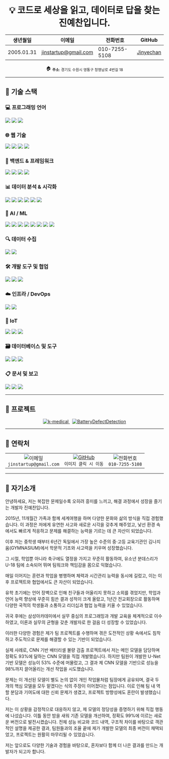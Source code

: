 # <div align="center">💡 코드로 세상을 읽고, 데이터로 답을 찾는 <strong>진예찬</strong>입니다.</div>

<div align="center">

| 생년월일 | 이메일 | 전화번호 | GitHub |
|----------|--------|----------|--------|
| 2005.01.31 | jinstartup@gmail.com | 010-7255-5108 | [Jinyechan](https://github.com/Jinyechan) |

🏠 <sub><strong>주소</strong>: 경기도 수원시 영통구 청명남로 4번길 18</sub>

</div>

---

## 🌿 기술 스택

### 💻 프로그래밍 언어
<p>
  <img src="https://img.shields.io/badge/Python-3776AB?style=flat&logo=python&logoColor=white"/>
  <img src="https://img.shields.io/badge/C-A8B9CC?style=flat&logo=C&logoColor=black"/>
  <img src="https://img.shields.io/badge/JavaScript-F7DF1E?style=flat&logo=JavaScript&logoColor=black"/>
</p>

### 🌐 웹 기술
<p>
  <img src="https://img.shields.io/badge/HTML5-E34F26?style=flat&logo=html5&logoColor=white"/>
  <img src="https://img.shields.io/badge/CSS3-1572B6?style=flat&logo=css3&logoColor=white"/>
  <img src="https://img.shields.io/badge/jQuery-0769AD?style=flat&logo=jquery&logoColor=white"/>
  <img src="https://img.shields.io/badge/Bootstrap-7952B3?style=flat&logo=bootstrap&logoColor=white"/>
</p>

### 🧩 백엔드 & 프레임워크
<p>
  <img src="https://img.shields.io/badge/Flask-000000?style=flat&logo=flask&logoColor=white"/>
  <img src="https://img.shields.io/badge/Gunicorn-2C5234?style=flat"/>
  <img src="https://img.shields.io/badge/JSP-007396?style=flat"/>
  <img src="https://img.shields.io/badge/MIT_App_Inventor-FF6F00?style=flat"/>
</p>

### 📊 데이터 분석 & 시각화
<p>
  <img src="https://img.shields.io/badge/Pandas-150458?style=flat&logo=pandas"/>
  <img src="https://img.shields.io/badge/NumPy-013243?style=flat&logo=numpy"/>
  <img src="https://img.shields.io/badge/Matplotlib-11557C?style=flat"/>
  <img src="https://img.shields.io/badge/Seaborn-4B8BBE?style=flat"/>
  <img src="https://img.shields.io/badge/R-276DC3?style=flat&logo=R&logoColor=white"/>
  <img src="https://img.shields.io/badge/RStudio-75AADB?style=flat"/>
</p>

### 🤖 AI / ML
<p>
  <img src="https://img.shields.io/badge/scikit--learn-F7931E?style=flat&logo=scikit-learn&logoColor=white"/>
  <img src="https://img.shields.io/badge/Keras-D00000?style=flat&logo=keras&logoColor=white"/>
  <img src="https://img.shields.io/badge/CNN-212121?style=flat"/>
  <img src="https://img.shields.io/badge/FNN-424242?style=flat"/>
  <img src="https://img.shields.io/badge/U--Net-4A90E2?style=flat"/>
  <img src="https://img.shields.io/badge/YOLO-000000?style=flat"/>
  <img src="https://img.shields.io/badge/OpenCV-5C3EE8?style=flat&logo=OpenCV&logoColor=white"/>
  <img src="https://img.shields.io/badge/Ollama_sLLM-9C27B0?style=flat"/>
</p>

### 🔍 데이터 수집
<p>
  <img src="https://img.shields.io/badge/Selenium-43B02A?style=flat&logo=selenium&logoColor=white"/>
  <img src="https://img.shields.io/badge/BeautifulSoup-4B8BBE?style=flat"/>
</p>

### 🛠️ 개발 도구 및 협업
<p>
  <img src="https://img.shields.io/badge/Git-F05032?style=flat&logo=git&logoColor=white"/>
  <img src="https://img.shields.io/badge/Docker-2496ED?style=flat&logo=docker&logoColor=white"/>
  <img src="https://img.shields.io/badge/CI%2FCD-0A0A0A?style=flat"/>
</p>

### ☁️ 인프라 / DevOps
<p>
  <img src="https://img.shields.io/badge/AWS-232F3E?style=flat&logo=amazonaws&logoColor=white"/>
  <img src="https://img.shields.io/badge/Linux-FCC624?style=flat&logo=linux&logoColor=black"/>
</p>

### 🔌 IoT
<p>
  <img src="https://img.shields.io/badge/Arduino-00979D?style=flat&logo=arduino&logoColor=white"/>
  <img src="https://img.shields.io/badge/Raspberry_Pi-A22846?style=flat&logo=raspberrypi&logoColor=white"/>
  <img src="https://img.shields.io/badge/ESP32--CAM-616161?style=flat"/>
</p>

### 🗃️ 데이터베이스 및 도구
<p>
  <img src="https://img.shields.io/badge/MySQL-4479A1?style=flat&logo=mysql&logoColor=white"/>
  <img src="https://img.shields.io/badge/Oracle_SQL-F80000?style=flat&logo=oracle&logoColor=white"/>
  <img src="https://img.shields.io/badge/DBeaver-372923?style=flat"/>
</p>

### 📋 문서 및 보고
<p>
  <img src="https://img.shields.io/badge/Excel-217346?style=flat&logo=microsoft-excel&logoColor=white"/>
  <img src="https://img.shields.io/badge/PowerPoint-B7472A?style=flat&logo=microsoft-powerpoint&logoColor=white"/>
  <img src="https://img.shields.io/badge/Word-2B579A?style=flat&logo=microsoft-word&logoColor=white"/>
</p>

---

## 🎋 프로젝트

<div align="center">
  <a href="https://github.com/Jinyechan/k-medical">
    <img src="https://img.shields.io/badge/k--medical-2E8B57?style=for-the-badge&logo=github&logoColor=white" alt="k-medical"/>
  </a>
  &nbsp;
  <a href="https://github.com/Jinyechan/BatteryDefectDetection/tree/main">
    <img src="https://img.shields.io/badge/Battery_Defect_Detection-2E8B57?style=for-the-badge&logo=github&logoColor=white" alt="BatteryDefectDetection"/>
  </a>
</div>

---

## 🌱 연락처

<div align="center">
  <table>
    <tr>
      <td align="center">
        <img src="https://img.shields.io/badge/Gmail-D14836?style=for-the-badge&logo=gmail&logoColor=white" alt="이메일"/>
        <br>
        <code>jinstartup@gmail.com</code>
      </td>
      <td align="center">
        <a href="https://github.com/Jinyechan">
          <img src="https://img.shields.io/badge/GitHub-181717?style=for-the-badge&logo=github&logoColor=white" alt="GitHub"/>
        </a>
        <br>
        <code>이미지 클릭 시 이동</code>
      </td>
      <td align="center">
        <img src="https://img.shields.io/badge/Phone-25B24B?style=for-the-badge&logo=phone&logoColor=white" alt="전화번호"/>
        <br>
        <code>010-7255-5108</code>
      </td>
    </tr>
  </table>
</div>

---

## 👤 자기소개

안녕하세요, 저는 복잡한 문제일수록 오히려 흥미를 느끼고, 해결 과정에서 성장을 즐기는 개발자 진예찬입니다.

2015년, 11개월간 가족과 함께 세계여행을 하며 다양한 문화와 삶의 방식을 직접 경험했습니다. 이 과정은 저에게 유연한 사고와 새로운 시각을 갖추게 해주었고, 낯선 환경 속에서도 빠르게 적응하고 문제를 해결하는 능력을 기르는 데 큰 자산이 되었습니다.

이후 저는 중학생 때부터 6년간 독일에서 가장 높은 수준의 중·고등 교육기관인 김나지움(GYMNASIUM)에서 학문적 기초와 사고력을 키우며 성장했습니다.

그 시절, 학업뿐 아니라 축구에도 열정을 가지고 꾸준히 활동하여, 유소년 분데스리가 U-18 팀에 소속되어 뛰며 팀워크와 책임감을 몸으로 익혔습니다.

매일 이어지는 훈련과 학업을 병행하며 체력과 시간관리 능력을 동시에 길렀고, 이는 이후 프로젝트와 협업에서도 큰 자산이 되었습니다.

유학 초기에는 언어 장벽으로 인해 친구들과 어울리지 못하고 소외를 겪었지만, 학업과 언어 능력 향상에 꾸준히 힘쓴 결과 성적이 크게 올랐고, 1년간 전교회장으로 활동하며 다양한 국적의 학생들과 소통하고 리더십과 협업 능력을 키울 수 있었습니다.

귀국 후에는 삼성아카데미에서 실무 중심의 프로그래밍과 개발 교육을 체계적으로 이수하였고, 이론과 실무의 균형을 갖춘 개발자로 한 걸음 더 성장할 수 있었습니다.

이러한 다양한 경험은 제가 팀 프로젝트를 수행하며 겪은 도전적인 상황 속에서도 침착하고 주도적으로 문제를 해결할 수 있는 기반이 되었습니다.

실제 사례로, CNN 기반 배터리셀 불량 검출 프로젝트에서 저는 메인 모델을 담당하며 정확도 93%에 달하는 CNN 모델을 직접 개발했습니다. 하지만 팀원이 개발한 U-Net 기반 모델은 성능이 53% 수준에 머물렀고, 그 결과 제 CNN 모델을 기반으로 성능을 98%까지 끌어올리는 개선 작업을 시도했습니다.

문제는 이 개선된 모델이 별도 논의 없이 개인 작업물처럼 팀장에게 공유되며, 결국 두 개의 핵심 모델을 모두 맡겠다는 식의 주장이 이어졌다는 점입니다. 이로 인해 팀 내 역할 분담과 기여도에 대한 신뢰 문제가 생겼고, 프로젝트 방향성에도 혼란이 발생했습니다.

저는 이 상황을 감정적으로 대응하지 않고, 제 모델의 정당성을 증명하기 위해 직접 행동에 나섰습니다. 이틀 동안 밤을 새워 기존 모델을 개선하여, 정확도 99%에 이르는 새로운 버전으로 발전시켰습니다. 전체 성능 비교와 코드 내역, 구조적 차이를 바탕으로 객관적인 설명을 제공한 결과, 팀원들과의 조율 끝에 제가 개발한 모델의 최종 버전이 채택되었고, 프로젝트는 원활히 마무리될 수 있었습니다.

저는 앞으로도 다양한 기술과 경험을 바탕으로, 혼자보다 함께 더 나은 결과를 만드는 개발자가 되고자 합니다.
